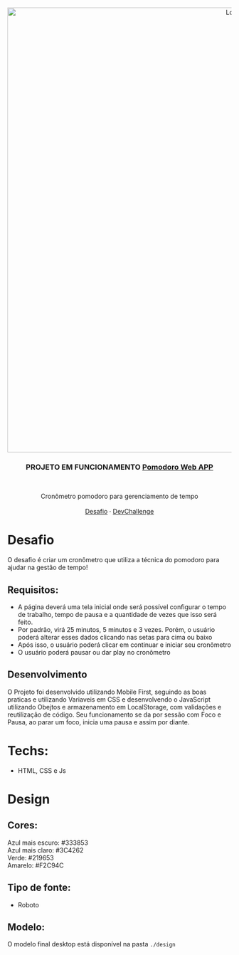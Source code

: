 <br />
<p align="center">
    <img src="https://i.imgur.com/bSVdIck.pngf" alt="Logo" width="1000">

  <h3 align="center">PROJETO EM FUNCIONAMENTO <a href="https://carlosaant.github.io/pomodoro-web/">Pomodoro Web APP</a></h3>
 <br />
  <p align="center">
     Cronômetro pomodoro para gerenciamento de tempo
       <br />
    <br />
    <a href="https://github.com/devchallenge-io/pomodoro">Desafio</a>
    ·
    <a href="https://www.devchallenge.com.br/">DevChallenge</a>
  </p>
</p>

# Desafio

O desafio é criar um cronômetro que utiliza a técnica do pomodoro para ajudar na gestão de tempo!

## Requisitos:

- A página deverá uma tela inicial onde será possível configurar o tempo de trabalho, tempo de pausa e a quantidade de vezes que isso será feito.<br>
- Por padrão, virá 25 minutos, 5 minutos e 3 vezes. Porém, o usuário poderá alterar esses dados clicando nas setas para cima ou baixo<br>
- Após isso, o usuário poderá clicar em continuar e iniciar seu cronômetro
- O usuário poderá pausar ou dar play no cronômetro

## Desenvolvimento

O Projeto foi desenvolvido utilizando Mobile First, seguindo as boas praticas e utilizando Variaveis em CSS e desenvolvendo o JavaScript utilizando Obejtos e armazenamento em LocalStorage, com validações e reutilização de código.
Seu funcionamento se da por sessão com Foco e Pausa, ao parar um foco, inicia uma pausa e assim por diante.

# Techs:

- HTML, CSS e Js

# Design

## Cores:

Azul mais escuro: #333853<br>
Azul mais claro: #3C4262<br>
Verde: #219653<br>
Amarelo: #F2C94C

## Tipo de fonte:

- Roboto

## Modelo:

O modelo final desktop está disponível na pasta `./design`
